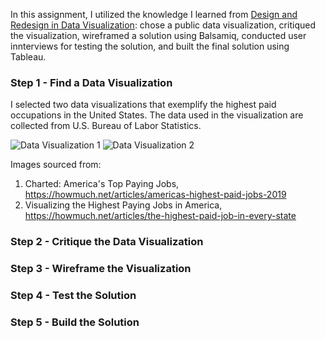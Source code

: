 In this assignment, I utilized the knowledge I learned from [Design and Redesign in Data Visualization](https://medium.com/@hint_fm/design-and-redesign-4ab77206cf9): chose a public data visualization, critiqued the visualization, wireframed a solution using Balsamiq, conducted user innterviews for testing the solution, and built the final solution using Tableau.

### Step 1 - Find a Data Visualization
I selected two data visualizations that exemplify the highest paid occupations in the United States. The data used in the visualization are collected from U.S. Bureau of Labor Statistics.

![Data Visualization 1](https://cdn.howmuch.net/articles/topjob-2412.jpg)
![Data Visualization 2](https://cdn.howmuch.net/articles/final_BEST-4a82-d8af.png)

Images sourced from:
1. Charted: America's Top Paying Jobs, https://howmuch.net/articles/americas-highest-paid-jobs-2019
2. Visualizing the Highest Paying Jobs in America, https://howmuch.net/articles/the-highest-paid-job-in-every-state

### Step 2 - Critique the Data Visualization


### Step 3 - Wireframe the Visualization


### Step 4 - Test the Solution


### Step 5 - Build the Solution

